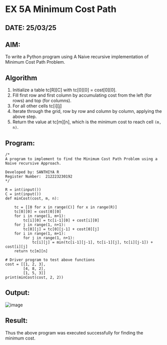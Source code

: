 # EX 5A Minimum Cost Path
## DATE: 25/03/25
## AIM:
To write a Python program using A Naive recursive implementation of Minimum Cost Path Problem.

## Algorithm

1. Initialize a table tc[R][C] with tc[0][0] = cost[0][0].
2. Fill first row and first column by accumulating cost from the left (for rows) and top (for columns).
3. For all other cells tc[i][j]
4. Iterate through the grid, row by row and column by column, applying the above step.
5. Return the value at tc[m][n], which is the minimum cost to reach cell `(m, n)`.

## Program:
```
/*
A program to implement to find the Minimum Cost Path Problem using a  Naive recursive Approach.

Developed by: SANTHIYA R
Register Number:  212223230192
*/
```
```
R = int(input())
C = int(input())
def minCost(cost, m, n):
 
    tc = [[0 for x in range(C)] for x in range(R)]
    tc[0][0] = cost[0][0]
    for i in range(1, m+1):
        tc[i][0] = tc[i-1][0] + cost[i][0]
    for j in range(1, n+1):
        tc[0][j] = tc[0][j-1] + cost[0][j]
    for i in range(1, m+1):
        for j in range(1, n+1):
            tc[i][j] = min(tc[i-1][j-1], tc[i-1][j], tc[i][j-1]) + cost[i][j]
    return tc[m][n]
 
# Driver program to test above functions
cost = [[1, 2, 3],
        [4, 8, 2],
        [1, 5, 3]]
print(minCost(cost, 2, 2))
```

## Output:
![image](https://github.com/user-attachments/assets/d48b725d-6edb-4519-8132-04227eba87c6)


## Result:
Thus the above program was executed successfully for finding the minimum cost.
